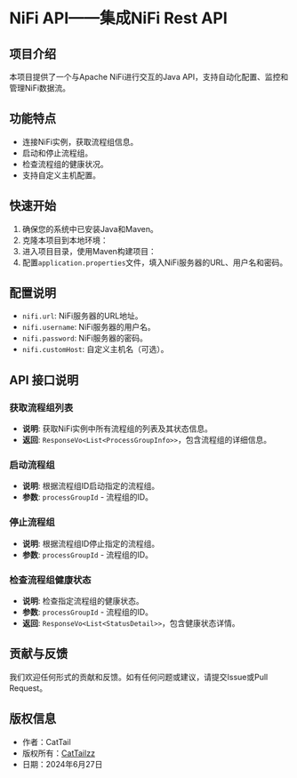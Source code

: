 # NiFi API——集成NiFi Rest API

## 项目介绍
本项目提供了一个与Apache NiFi进行交互的Java API，支持自动化配置、监控和管理NiFi数据流。

## 功能特点
- 连接NiFi实例，获取流程组信息。
- 启动和停止流程组。
- 检查流程组的健康状况。
- 支持自定义主机配置。

## 快速开始
1. 确保您的系统中已安装Java和Maven。
2. 克隆本项目到本地环境：
3. 进入项目目录，使用Maven构建项目：
4. 配置`application.properties`文件，填入NiFi服务器的URL、用户名和密码。

## 配置说明
- `nifi.url`: NiFi服务器的URL地址。
- `nifi.username`: NiFi服务器的用户名。
- `nifi.password`: NiFi服务器的密码。
- `nifi.customHost`: 自定义主机名（可选）。

## API 接口说明

### 获取流程组列表
- **说明**: 获取NiFi实例中所有流程组的列表及其状态信息。
- **返回**: `ResponseVo<List<ProcessGroupInfo>>`，包含流程组的详细信息。

### 启动流程组
- **说明**: 根据流程组ID启动指定的流程组。
- **参数**: `processGroupId` - 流程组的ID。

### 停止流程组
- **说明**: 根据流程组ID停止指定的流程组。
- **参数**: `processGroupId` - 流程组的ID。

### 检查流程组健康状态
- **说明**: 检查指定流程组的健康状态。
- **参数**: `processGroupId` - 流程组的ID。
- **返回**: `ResponseVo<List<StatusDetail>>`，包含健康状态详情。

## 贡献与反馈
我们欢迎任何形式的贡献和反馈。如有任何问题或建议，请提交Issue或Pull Request。

## 版权信息
- 作者：CatTail
- 版权所有：[CatTailzz](https://github.com/CatTailzz)
- 日期：2024年6月27日

